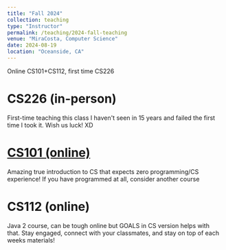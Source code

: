 ```yaml
---
title: "Fall 2024"
collection: teaching
type: "Instructor"
permalink: /teaching/2024-fall-teaching
venue: "MiraCosta, Computer Science"
date: 2024-08-19
location: "Oceanside, CA"
---
```


Online CS101+CS112, first time CS226

CS226 (in-person)
======
First-time teaching this class I haven't seen in 15 years and failed the first time I took it. Wish us luck! XD

[CS101 (online)](/2024/2024-fall-cs101-2242)
======
Amazing true introduction to CS that expects zero programming/CS experience! If you have programmed at all, consider another course

CS112 (online)
======
Java 2 course, can be tough online but GOALS in CS version helps with that. Stay engaged, connect with your classmates, and stay on top of each weeks materials!
